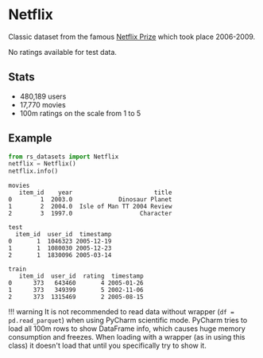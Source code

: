 # Netflix

Classic dataset from the famous [Netflix Prize](https://www.kaggle.com/netflix-inc/netflix-prize-data) 
which took place 2006-2009. 

No ratings available for test data.


## Stats
- 480,189 users
- 17,770 movies
- 100m ratings on the scale from 1 to 5


## Example

```python
from rs_datasets import Netflix
netflix = Netflix()
netflix.info()
```
```text
movies
   item_id    year                       title
0        1  2003.0             Dinosaur Planet
1        2  2004.0  Isle of Man TT 2004 Review
2        3  1997.0                   Character

test
  item_id  user_id  timestamp
0       1  1046323 2005-12-19
1       1  1080030 2005-12-23
2       1  1830096 2005-03-14

train
   item_id  user_id  rating  timestamp
0      373   643460       4 2005-01-26
1      373   349399       5 2002-11-06
2      373  1315469       2 2005-08-15
```

!!! warning
    It is not recommended to read data without wrapper (`df = pd.read_parquet`)
    when using PyCharm scientific mode.
    PyCharm tries to load all 100m rows to show DataFrame info,
    which causes huge memory consumption and freezes.
    When loading with a wrapper (as in using this class) it doesn't 
    load that until you specifically try to show it.